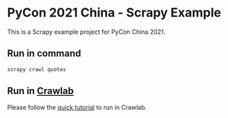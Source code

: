 # PyCon 2021 China - Scrapy Example

This is a Scrapy example project for PyCon China 2021.

## Run in command

```bash
scrapy crawl quotes
```

## Run in [Crawlab](https://github.com/crawlab-team/crawlab)

Please follow the [quick tutorial](https://docs-next.crawlab.cn/zh/guide/use-crawlab/quick-tutorial.html) to run in Crawlab.
